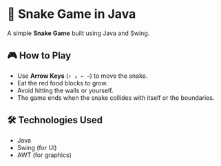 # 🐍 Snake Game in Java
A simple **Snake Game** built using Java and Swing.

## 🎮 How to Play
- Use **Arrow Keys** (`↑ ↓ ← →`) to move the snake.
- Eat the red food blocks to grow.
- Avoid hitting the walls or yourself.
- The game ends when the snake collides with itself or the boundaries.

## 🛠️ Technologies Used
- Java
- Swing (for UI)
- AWT (for graphics)

